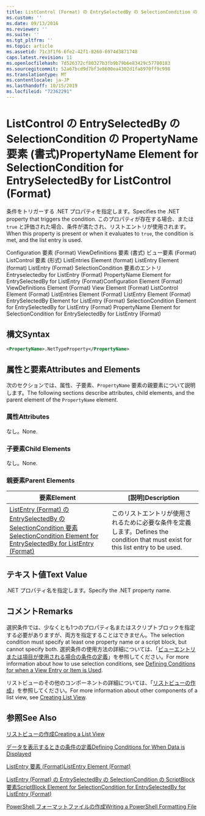 ```yaml
---
title: ListControl (Format) の EntrySelectedBy の SelectionCondition の PropertyName 要素Microsoft Docs
ms.custom: ''
ms.date: 09/13/2016
ms.reviewer: ''
ms.suite: ''
ms.tgt_pltfrm: ''
ms.topic: article
ms.assetid: 71c3f1f6-6fe2-42f1-8260-6974d3871748
caps.latest.revision: 11
ms.openlocfilehash: 7d526372cf80327b3fb9b79b6e83429c57780183
ms.sourcegitcommit: 52a67bcd9d7bf3e8600ea4302d1fa8970ff9c998
ms.translationtype: MT
ms.contentlocale: ja-JP
ms.lasthandoff: 10/15/2019
ms.locfileid: "72362291"
---
```

# <a name="propertyname-element-for-selectioncondition-for-entryselectedby-for-listcontrol-format"></a><span data-ttu-id="4b598-102">ListControl の EntrySelectedBy の SelectionCondition の PropertyName 要素 (書式)</span><span class="sxs-lookup"><span data-stu-id="4b598-102">PropertyName Element for SelectionCondition for EntrySelectedBy for ListControl (Format)</span></span>

<span data-ttu-id="4b598-103">条件をトリガーする .NET プロパティを指定します。</span><span class="sxs-lookup"><span data-stu-id="4b598-103">Specifies the .NET property that triggers the condition.</span></span> <span data-ttu-id="4b598-104">このプロパティが存在する場合、または `true` と評価された場合、条件が満たされ、リストエントリが使用されます。</span><span class="sxs-lookup"><span data-stu-id="4b598-104">When this property is present or when it evaluates to `true`, the condition is met, and the list entry is used.</span></span>

<span data-ttu-id="4b598-105">Configuration 要素 (Format) ViewDefinitions 要素 (書式) ビュー要素 (Format) ListControl 要素 (形式) ListEntries Element (format) ListEntry Element (format) ListEntry (Format) SelectionCondition 要素のエントリEntryselectedby for ListEntry (Format) PropertyName Element for EntrySelectedBy for ListEntry (Format)</span><span class="sxs-lookup"><span data-stu-id="4b598-105">Configuration Element (Format) ViewDefinitions Element (Format) View Element (Format) ListControl Element (Format) ListEntries Element (Format) ListEntry Element (Format) EntrySelectedBy Element for ListEntry (Format) SelectionCondition Element for EntrySelectedBy for ListEntry (Format) PropertyName Element for SelectionCondition for EntrySelectedBy for ListEntry (Format)</span></span>

## <a name="syntax"></a><span data-ttu-id="4b598-106">構文</span><span class="sxs-lookup"><span data-stu-id="4b598-106">Syntax</span></span>

```xml
<PropertyName>.NetTypeProperty</PropertyName>
```

## <a name="attributes-and-elements"></a><span data-ttu-id="4b598-107">属性と要素</span><span class="sxs-lookup"><span data-stu-id="4b598-107">Attributes and Elements</span></span>

<span data-ttu-id="4b598-108">次のセクションでは、属性、子要素、`PropertyName` 要素の親要素について説明します。</span><span class="sxs-lookup"><span data-stu-id="4b598-108">The following sections describe attributes, child elements, and the parent element of the `PropertyName` element.</span></span>

### <a name="attributes"></a><span data-ttu-id="4b598-109">属性</span><span class="sxs-lookup"><span data-stu-id="4b598-109">Attributes</span></span>

<span data-ttu-id="4b598-110">なし。</span><span class="sxs-lookup"><span data-stu-id="4b598-110">None.</span></span>

### <a name="child-elements"></a><span data-ttu-id="4b598-111">子要素</span><span class="sxs-lookup"><span data-stu-id="4b598-111">Child Elements</span></span>

<span data-ttu-id="4b598-112">なし。</span><span class="sxs-lookup"><span data-stu-id="4b598-112">None.</span></span>

### <a name="parent-elements"></a><span data-ttu-id="4b598-113">親要素</span><span class="sxs-lookup"><span data-stu-id="4b598-113">Parent Elements</span></span>

|<span data-ttu-id="4b598-114">要素</span><span class="sxs-lookup"><span data-stu-id="4b598-114">Element</span></span>|<span data-ttu-id="4b598-115">[説明]</span><span class="sxs-lookup"><span data-stu-id="4b598-115">Description</span></span>|
|-------------|-----------------|
|[<span data-ttu-id="4b598-116">ListEntry (Format) の EntrySelectedBy の SelectionCondition 要素</span><span class="sxs-lookup"><span data-stu-id="4b598-116">SelectionCondition Element for EntrySelectedBy for ListEntry (Format)</span></span>](./selectioncondition-element-for-entryselectedby-for-listcontrol-format.md)|<span data-ttu-id="4b598-117">このリストエントリが使用されるために必要な条件を定義します。</span><span class="sxs-lookup"><span data-stu-id="4b598-117">Defines the condition that must exist for this list entry to be used.</span></span>|

## <a name="text-value"></a><span data-ttu-id="4b598-118">テキスト値</span><span class="sxs-lookup"><span data-stu-id="4b598-118">Text Value</span></span>

<span data-ttu-id="4b598-119">.NET プロパティ名を指定します。</span><span class="sxs-lookup"><span data-stu-id="4b598-119">Specify the .NET property name.</span></span>

## <a name="remarks"></a><span data-ttu-id="4b598-120">コメント</span><span class="sxs-lookup"><span data-stu-id="4b598-120">Remarks</span></span>

<span data-ttu-id="4b598-121">選択条件では、少なくとも1つのプロパティ名またはスクリプトブロックを指定する必要がありますが、両方を指定することはできません。</span><span class="sxs-lookup"><span data-stu-id="4b598-121">The selection condition must specify at least one property name or a script block, but cannot specify both.</span></span> <span data-ttu-id="4b598-122">選択条件の使用方法の詳細については、「[ビューエントリまたは項目が使用される場合の条件の定義](./defining-conditions-for-displaying-data.md)」を参照してください。</span><span class="sxs-lookup"><span data-stu-id="4b598-122">For more information about how to use selection conditions, see [Defining Conditions for when a View Entry or Item is Used](./defining-conditions-for-displaying-data.md).</span></span>

<span data-ttu-id="4b598-123">リストビューのその他のコンポーネントの詳細については、「[リストビューの作成](./creating-a-list-view.md)」を参照してください。</span><span class="sxs-lookup"><span data-stu-id="4b598-123">For more information about other components of a list view, see [Creating List View](./creating-a-list-view.md).</span></span>

## <a name="see-also"></a><span data-ttu-id="4b598-124">参照</span><span class="sxs-lookup"><span data-stu-id="4b598-124">See Also</span></span>

[<span data-ttu-id="4b598-125">リストビューの作成</span><span class="sxs-lookup"><span data-stu-id="4b598-125">Creating a List View</span></span>](./creating-a-list-view.md)

[<span data-ttu-id="4b598-126">データを表示するときの条件の定義</span><span class="sxs-lookup"><span data-stu-id="4b598-126">Defining Conditions for When Data is Displayed</span></span>](./defining-conditions-for-displaying-data.md)

[<span data-ttu-id="4b598-127">ListEntry 要素 (Format)</span><span class="sxs-lookup"><span data-stu-id="4b598-127">ListEntry Element (Format)</span></span>](./listentry-element-for-listcontrol-format.md)

[<span data-ttu-id="4b598-128">ListEntry (Format) の EntrySelectedBy の SelectionCondition の ScriptBlock 要素</span><span class="sxs-lookup"><span data-stu-id="4b598-128">ScriptBlock Element for SelectionCondition for EntrySelectedBy for ListEntry (Format)</span></span>](./scriptblock-element-for-selectioncondition-for-entryselectedby-for-listcontrol-format.md)

[<span data-ttu-id="4b598-129">PowerShell フォーマットファイルの作成</span><span class="sxs-lookup"><span data-stu-id="4b598-129">Writing a PowerShell Formatting File</span></span>](./writing-a-powershell-formatting-file.md)
